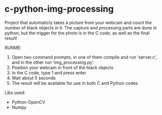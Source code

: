 # c-python-img-processing
Project that automaticly takes a picture from your webcam and count the number of black objects in it. The capture and processing parts are done in python, but the trigger for the photo is in the C code, as well as the final result!


RUNME:

1. Open two command prompts, in one of them compile and run 'server.c', and in the other run 'img_processing.py'.
2. Position your webcam in front of the black objects
3. In the C code, type 1 and press enter
4. Wait about 5 seconds
5. The result will be available for use in both C and Python codes


Libs used:

- Python-OpenCV
- Numpy
